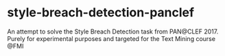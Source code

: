 # style-breach-detection-panclef
An attempt to solve the Style Breach Detection task from PAN@CLEF 2017. Purely for experimental purposes and targeted for the Text Mining course @FMI
